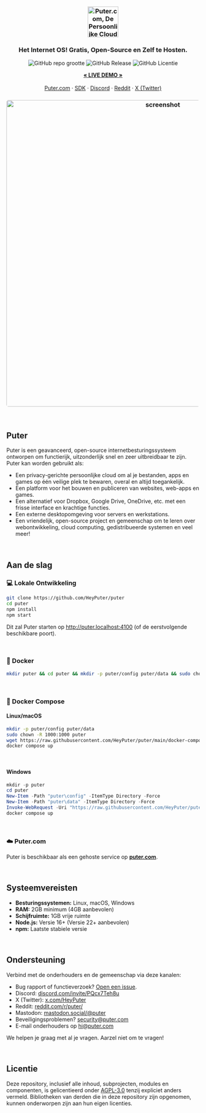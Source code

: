 <h3 align="center"><img width="80" alt="Puter.com, De Persoonlijke Cloud Computer: Al je bestanden, apps en games op één plek, overal en altijd toegankelijk." src="https://assets.puter.site/puter-logo.png"></h3>

<h3 align="center">Het Internet OS! Gratis, Open-Source en Zelf te Hosten.</h3>

<p align="center">
    <img alt="GitHub repo grootte" src="https://img.shields.io/github/repo-size/HeyPuter/puter"> <img alt="GitHub Release" src="https://img.shields.io/github/v/release/HeyPuter/puter?label=laatste%20versie"> <img alt="GitHub Licentie" src="https://img.shields.io/github/license/HeyPuter/puter">
</p>
<p align="center">
    <a href="https://puter.com/"><strong>« LIVE DEMO »</strong></a>
    <br />
    <br />
    <a href="https://puter.com">Puter.com</a>
    ·
    <a href="https://docs.puter.com" target="_blank">SDK</a>
    ·
    <a href="https://discord.com/invite/PQcx7Teh8u">Discord</a>
    ·
    <a href="https://reddit.com/r/puter">Reddit</a>
    ·
    <a href="https://twitter.com/HeyPuter">X (Twitter)</a>
</p>

<h3 align="center"><img width="800" style="border-radius:5px;" alt="screenshot" src="https://assets.puter.site/puter.com-screenshot-3.webp"></h3>

<br/>

## Puter

Puter is een geavanceerd, open-source internetbesturingssysteem ontworpen om functierijk, uitzonderlijk snel en zeer uitbreidbaar te zijn. Puter kan worden gebruikt als:

- Een privacy-gerichte persoonlijke cloud om al je bestanden, apps en games op één veilige plek te bewaren, overal en altijd toegankelijk.
- Een platform voor het bouwen en publiceren van websites, web-apps en games.
- Een alternatief voor Dropbox, Google Drive, OneDrive, etc. met een frisse interface en krachtige functies.
- Een externe desktopomgeving voor servers en werkstations.
- Een vriendelijk, open-source project en gemeenschap om te leren over webontwikkeling, cloud computing, gedistribueerde systemen en veel meer!

<br/>

## Aan de slag


### 💻 Lokale Ontwikkeling

```bash
git clone https://github.com/HeyPuter/puter
cd puter
npm install
npm start
```

Dit zal Puter starten op http://puter.localhost:4100 (of de eerstvolgende beschikbare poort).

<br/>

### 🐳 Docker


```bash
mkdir puter && cd puter && mkdir -p puter/config puter/data && sudo chown -R 1000:1000 puter && docker run --rm -p 4100:4100 -v `pwd`/puter/config:/etc/puter -v `pwd`/puter/data:/var/puter  ghcr.io/heyputer/puter
```

<br/>


### 🐙 Docker Compose


#### Linux/macOS
```bash
mkdir -p puter/config puter/data
sudo chown -R 1000:1000 puter
wget https://raw.githubusercontent.com/HeyPuter/puter/main/docker-compose.yml
docker compose up
```
<br/>

#### Windows


```powershell
mkdir -p puter
cd puter
New-Item -Path "puter\config" -ItemType Directory -Force
New-Item -Path "puter\data" -ItemType Directory -Force
Invoke-WebRequest -Uri "https://raw.githubusercontent.com/HeyPuter/puter/main/docker-compose.yml" -OutFile "docker-compose.yml"
docker compose up
```
<br/>

### ☁️ Puter.com

Puter is beschikbaar als een gehoste service op [**puter.com**](https://puter.com).

<br/>

## Systeemvereisten

- **Besturingssystemen:** Linux, macOS, Windows
- **RAM:** 2GB minimum (4GB aanbevolen)
- **Schijfruimte:** 1GB vrije ruimte
- **Node.js:** Versie 16+ (Versie 22+ aanbevolen)
- **npm:** Laatste stabiele versie

<br/>

## Ondersteuning

Verbind met de onderhouders en de gemeenschap via deze kanalen:

- Bug rapport of functieverzoek? [Open een issue](https://github.com/HeyPuter/puter/issues/new/choose).
- Discord: [discord.com/invite/PQcx7Teh8u](https://discord.com/invite/PQcx7Teh8u)
- X (Twitter): [x.com/HeyPuter](https://x.com/HeyPuter)
- Reddit: [reddit.com/r/puter/](https://www.reddit.com/r/puter/)
- Mastodon: [mastodon.social/@puter](https://mastodon.social/@puter)
- Beveiligingsproblemen? [security@puter.com](mailto:security@puter.com)
- E-mail onderhouders op [hi@puter.com](mailto:hi@puter.com)

We helpen je graag met al je vragen. Aarzel niet om te vragen!

<br/>


## Licentie

Deze repository, inclusief alle inhoud, subprojecten, modules en componenten, is gelicentieerd onder [AGPL-3.0](https://github.com/HeyPuter/puter/blob/main/LICENSE.txt) tenzij expliciet anders vermeld. Bibliotheken van derden die in deze repository zijn opgenomen, kunnen onderworpen zijn aan hun eigen licenties.

<br/>